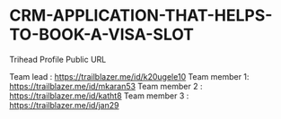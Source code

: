 # CRM-APPLICATION-THAT-HELPS-TO-BOOK-A-VISA-SLOT

Trihead Profile Public URL 

Team lead : https://trailblazer.me/id/k20ugele10 
Team member 1: https://trailblazer.me/id/mkaran53 
Team member 2 : https://trailblazer.me/id/katht8 
Team member 3 : https://trailblazer.me/id/jan29 
